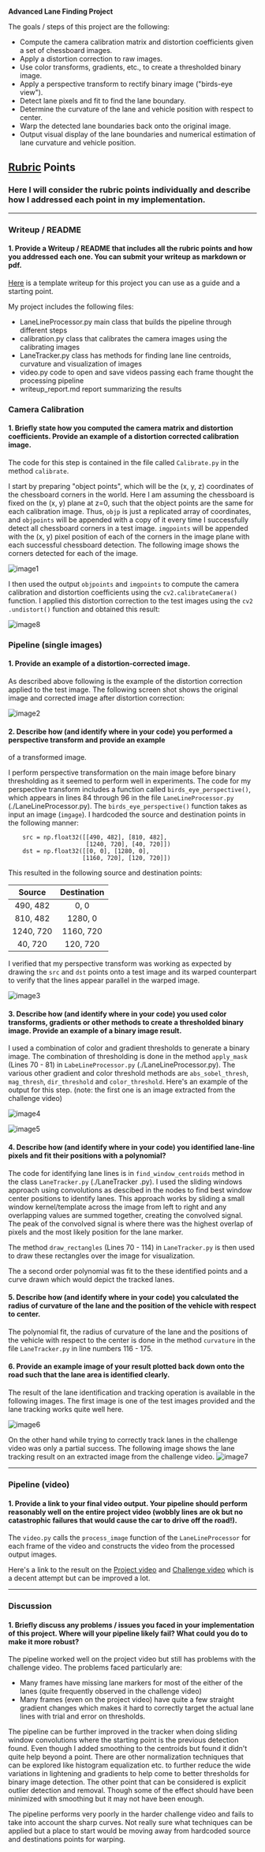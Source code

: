 **Advanced Lane Finding Project**

The goals / steps of this project are the following:

* Compute the camera calibration matrix and distortion coefficients given a set of chessboard images.
* Apply a distortion correction to raw images.
* Use color transforms, gradients, etc., to create a thresholded binary image.
* Apply a perspective transform to rectify binary image ("birds-eye view").
* Detect lane pixels and fit to find the lane boundary.
* Determine the curvature of the lane and vehicle position with respect to center.
* Warp the detected lane boundaries back onto the original image.
* Output visual display of the lane boundaries and numerical estimation of lane curvature and vehicle position.

[//]: # (Image References)

[image1]: ./output_images/calibration.png "Calibration"
[image2]: ./output_images/undistort.png "Undistorted"
[image3]: ./output_images/warped.png "Warped"
[image4]: ./output_images/binary.png "Binary Challenge"
[image5]: ./output_images/binary_test.png "Binary"
[image6]: ./output_images/tracked_test.png "Tracked"
[image7]: ./output_images/tracked.png "Tracked Challenge"
[image8]: ./output_images/calibration1_undistort.png "Calibration Undistort"
[video1]: ./project_video_tracked.mp4 "Project Video"
[video2]: ./challenge_video_tracked.mp4 "Challenge Video"

## [Rubric](https://review.udacity.com/#!/rubrics/571/view) Points
### Here I will consider the rubric points individually and describe how I addressed each point in my implementation.  

---
### Writeup / README

#### 1. Provide a Writeup / README that includes all the rubric points and how you addressed each one.  You can submit your writeup as markdown or pdf.  
[Here](https://github.com/udacity/CarND-Advanced-Lane-Lines/blob/master/writeup_template.md) is a template writeup for this project you can use as a guide and a starting point.  

My project includes the following files:
* LaneLineProcessor.py main class that builds the pipeline through different steps
* calibration.py class that calibrates the camera images using the calibrating images
* LaneTracker.py class has methods for finding lane line centroids, curvature and visualization of images
* video.py code to open and save videos passing each frame thought the processing pipeline
* writeup_report.md report summarizing the results

### Camera Calibration

#### 1. Briefly state how you computed the camera matrix and distortion coefficients. Provide an example of a distortion corrected calibration image.

The code for this step is contained in the file called `Calibrate.py` in the method `calibrate`.  

I start by preparing "object points", which will be the (x, y, z) coordinates of the chessboard corners in the world.
 Here I am assuming the chessboard is fixed on the (x, y) plane at z=0, such that the object points are the same for
  each calibration image.  Thus, `objp` is just a replicated array of coordinates, and `objpoints` will be appended 
  with a copy of it every time I successfully detect all chessboard corners in a test image.  `imgpoints` will be 
  appended with the (x, y) pixel position of each of the corners in the image plane with each successful chessboard 
  detection. The following image shows the corners detected for each of the image.

![image1]

I then used the output `objpoints` and `imgpoints` to compute the camera calibration and distortion coefficients 
using the `cv2.calibrateCamera()` function.  I applied this distortion correction to the test images using the `cv2
.undistort()` function and obtained this result: 

![image8]

### Pipeline (single images)

#### 1. Provide an example of a distortion-corrected image.
As described above following is the example of the distortion correction applied to the test image. The 
following screen shot shows the original image and corrected image after distortion correction:

![image2]

#### 2. Describe how (and identify where in your code) you performed a perspective transform and provide an example 
of a transformed image.

I perform perspective transformation on the main image before binary thresholding as it seemed to perform well in 
experiments. 
The code for my perspective transform includes a function called `birds_eye_perspective()`, which appears in lines 
84 through 96 in the file `LaneLineProcessor.py` (./LaneLineProcessor.py).  The `birds_eye_perspective()` function takes as 
input an image (`imgage`).  I hardcoded the source and destination points in the following manner:

```
    src = np.float32([[490, 482], [810, 482],
                      [1240, 720], [40, 720]])
    dst = np.float32([[0, 0], [1280, 0],
                     [1160, 720], [120, 720]])
```
This resulted in the following source and destination points:

| Source        | Destination   | 
|:-------------:|:-------------:| 
| 490, 482      | 0, 0          | 
| 810, 482      | 1280, 0       |
| 1240, 720     | 1160, 720     |
| 40, 720       | 120, 720      |

I verified that my perspective transform was working as expected by drawing the `src` and `dst` points onto a test 
image and its warped counterpart to verify that the lines appear parallel in the warped image.

![image3]

#### 3. Describe how (and identify where in your code) you used color transforms, gradients or other methods to  create a thresholded binary image.  Provide an example of a binary image result.

I used a combination of color and gradient thresholds to generate a binary image. The combination of thresholding is 
done in the method `apply_mask` (Lines 70 - 81) in `LabeLineProcessor.py` (./LaneLineProcessor.py). The various other
 gradient and color threshold methods are `abs_sobel_thresh`, `mag_thresh`, `dir_threshold` and  `color_threshold`.
  Here's an example of the output for this step.  (note: the first one is an image extracted from the challenge 
  video)
  
![image4]

![image5]

#### 4. Describe how (and identify where in your code) you identified lane-line pixels and fit their positions with a polynomial?

The code for identifying lane lines is in `find_window_centroids` method in the class `LaneTracker.py` (./LaneTracker
.py).
I used the sliding windows approach using convolutions as descibed in the nodes to find best window center positions 
to identify lanes. This approach works by sliding a small window kernel/template across the image from left to right and any 
overlapping values are summed together, creating the convolved signal. The peak of the convolved signal is where 
there was the highest overlap of pixels and the most likely position for the lane marker.

The method `draw_rectangles` (Lines 70 - 114) in `LaneTracker.py` is then used to draw these rectangles over the 
image for visualization.

The a second order polynomial was fit to the these identified points and a curve drawn which would depict the tracked
 lanes. 
 
#### 5. Describe how (and identify where in your code) you calculated the radius of curvature of the lane and the position of the vehicle with respect to center.

The polynomial fit, the radius of curvature of the lane and the positions of the vehicle with respect to the center 
is done in the method `curvature` in the file `LaneTracker.py` in line numbers 116 - 175.


#### 6. Provide an example image of your result plotted back down onto the road such that the lane area is identified clearly.

The result of the lane identification and tracking operation is available in the following images. The first image is
 one of the test images provided and the lane tracking works quite well here. 

![image6]

On the other hand while trying to correctly track lanes in the challenge video was only a partial success. The 
following image shows the lane tracking result on an extracted image from the challenge video.
![image7]

---

### Pipeline (video)

#### 1. Provide a link to your final video output.  Your pipeline should perform reasonably well on the entire project video (wobbly lines are ok but no catastrophic failures that would cause the car to drive off the road!).
The `video.py` calls the `process_image` function of the `LaneLineProcessor` for each frame of the video and 
constructs the video from the processed output images.

Here's a link to the result on the [Project video](./project_video_tracked.mp4)
and [Challenge video](./challenge_video_tracked.mp4) which is a decent attempt but can be improved a lot.

---

### Discussion

#### 1. Briefly discuss any problems / issues you faced in your implementation of this project.  Where will your pipeline likely fail?  What could you do to make it more robust?

The pipeline worked well on the project video but still has problems with the challenge video. The problems faced 
particularly are:
* Many frames have missing lane markers for most of the either of the lanes (quite frequently observed in the challenge 
video)
* Many frames (even on the project video) have quite a few straight gradient changes which makes it hard to 
correctly target the actual lane lines with trial and error on thresholds.

The pipeline can be further improved in the tracker when doing sliding window convolutions where the starting point 
is the previous detection found. Even though I added smoothing to the centroids but found it didn't quite help beyond
a point. There are other normalization techniques that can be explored like histogram equalization etc. to further 
reduce the wide variations in lightening and gradients to help come to better thresholds for binary image detection.
The other point that can be considered is explicit outlier detection and removal. Though some of the effect should 
have been minimized with smoothing but it may not have been enough.

The pipeline performs very poorly in the harder challenge video and fails to take into account the sharp curves. Not 
really sure what techniques can be applied but a place to start would be moving away from hardcoded source and 
destinations points for warping.